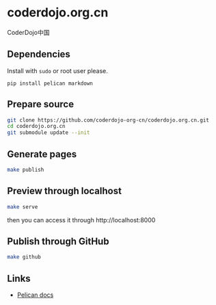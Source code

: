 # coderdojo.org.cn
CoderDojo中国

## Dependencies
Install with `sudo` or root user please.
```
pip install pelican markdown
```

## Prepare source
```bash
git clone https://github.com/coderdojo-org-cn/coderdojo.org.cn.git
cd coderdojo.org.cn
git submodule update --init
```

## Generate pages
```bash
make publish
```

## Preview through localhost
```bash
make serve
```

then you can access it through http://localhost:8000

## Publish through GitHub
```bash
make github
```

## Links
* [Pelican docs](https://docs.getpelican.com/en/stable/)
